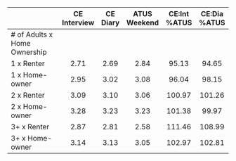 
|                      | CE<br>Interview |  CE<br>Diary | ATUS<br>Weekend | CE:Int<br>%ATUS | CE:Dia<br>%ATUS |
| -------------------- | :----------: | :----------: | :----------: | :----------: | :----------: |
| # of Adults x Home Ownership |              |              |              |              |              |
| 1 x Renter           |         2.71 |         2.69 |         2.84 |        95.13 |        94.65 |
| 1 x Home-owner       |         2.95 |         3.02 |         3.08 |        96.04 |        98.15 |
| 2 x Renter           |         3.09 |         3.10 |         3.06 |       100.97 |       101.26 |
| 2 x Home-owner       |         3.28 |         3.23 |         3.23 |       101.38 |        99.97 |
| 3+ x Renter          |         2.87 |         2.81 |         2.58 |       111.46 |       108.99 |
| 3+ x Home-owner      |         3.14 |         3.13 |         3.05 |       102.97 |       102.81 |

